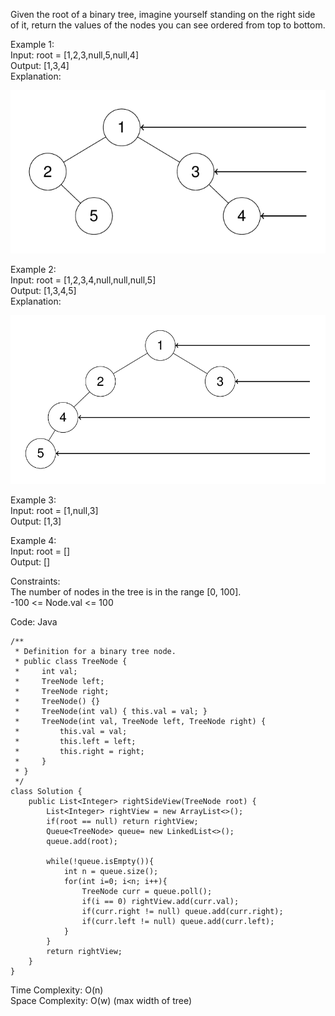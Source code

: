 Given the root of a binary tree, imagine yourself standing on the right side of it, return the values of the nodes you can see ordered from top to bottom.

Example 1:  
Input: root = [1,2,3,null,5,null,4]  
Output: [1,3,4]  
Explanation:  
  
![right view 1](Images/rightview1.png)  
  
Example 2:  
Input: root = [1,2,3,4,null,null,null,5]  
Output: [1,3,4,5]  
Explanation:  
  
![right view 2](Images/rightview2.png)  

Example 3:  
Input: root = [1,null,3]  
Output: [1,3]  
  
Example 4:  
Input: root = []  
Output: []  
  
Constraints:  
The number of nodes in the tree is in the range [0, 100].  
-100 <= Node.val <= 100  
  
Code: Java  

```
/**
 * Definition for a binary tree node.
 * public class TreeNode {
 *     int val;
 *     TreeNode left;
 *     TreeNode right;
 *     TreeNode() {}
 *     TreeNode(int val) { this.val = val; }
 *     TreeNode(int val, TreeNode left, TreeNode right) {
 *         this.val = val;
 *         this.left = left;
 *         this.right = right;
 *     }
 * }
 */
class Solution {
    public List<Integer> rightSideView(TreeNode root) {
        List<Integer> rightView = new ArrayList<>();
        if(root == null) return rightView;
        Queue<TreeNode> queue= new LinkedList<>();
        queue.add(root);

        while(!queue.isEmpty()){
            int n = queue.size();
            for(int i=0; i<n; i++){
                TreeNode curr = queue.poll();
                if(i == 0) rightView.add(curr.val);
                if(curr.right != null) queue.add(curr.right);
                if(curr.left != null) queue.add(curr.left);
            }
        }
        return rightView;
    }
}
```
Time Complexity: O(n)  
Space Complexity: O(w) (max width of tree)
